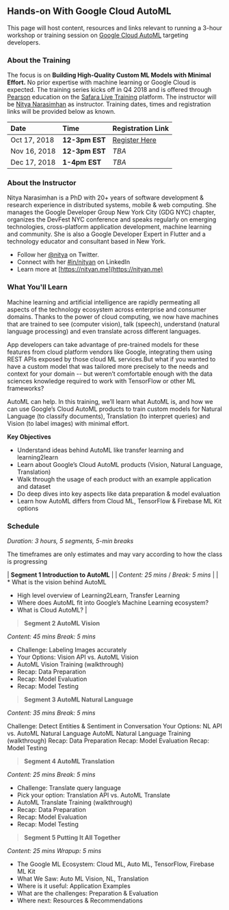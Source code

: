 ## Hands-on With Google Cloud AutoML

This page will host content, resources and links relevant to running a 3-hour workshop or training session on [Google Cloud AutoML](https://cloud.google.com/automl/) targeting developers. 

### About the Training

The focus is on **Building High-Quality Custom ML Models with Minimal Effort.** No prior expertise with machine learning or Google Cloud is expected. The training series kicks off in Q4 2018 and is offered through [Pearson](https://www.pearson.com/us/) education on the [Safara Live Training](https://www.safaribooksonline.com/live-training) platform. The instructor will be [Nitya Narasimhan](https://nityan.me) as instructor. Training dates, times and registration links will be provided below as known.

| Date      | Time         | Registration Link |
| :------------- |:-------------|:-----|
| Oct 17, 2018   | **12-3pm EST**| [Register Here](https://www.safaribooksonline.com/live-training/courses/hands-on-with-google-cloud-automl/0636920216452/)  |
| Nov 16, 2018   | **12-3pm EST**    | _TBA_ |
| Dec 17, 2018   | **1-4pm EST**    | _TBA_ |


### About the Instructor

Nitya Narasimhan is a PhD with 20+ years of software development & research experience in distributed systems, mobile & web computing. She manages the Google Developer Group New York City (GDG NYC) chapter, organizes the DevFest NYC conference and speaks regularly on emerging technologies, cross-platform application development, machine learning and community. She is also a Google Developer Expert in Flutter and a technology educator and consultant based in New York.

 * Follow her [@nitya](https://www.twitter.com/nitya) on Twitter.
 * Connect with her [#in/nityan](https://www.linkedin.com/in/nityan) on LinkedIn
 * Learn more at [https://nityan.me](https://nityan.me)


### What You'll Learn

Machine learning and artificial intelligence are rapidly permeating all aspects of the technology ecosystem across enterprise and consumer domains. Thanks to the power of cloud computing, we now have machines that are trained to see (computer vision), talk (speech), understand (natural language processing) and even translate across different languages.

App developers can take advantage of pre-trained models for these features from cloud platform vendors like Google, integrating them using REST APIs exposed by those cloud ML services.But what if you wanted to have a custom model that was tailored more precisely to the needs and context for your domain -- but weren’t comfortable enough with the data sciences knowledge required to work with TensorFlow or other ML frameworks?

AutoML can help. In this training, we’ll learn what AutoML is, and how we can use Google’s Cloud AutoML products to train custom models for Natural Language (to classify documents), Translation (to interpret queries) and Vision (to label images) with minimal effort.

**Key Objectives**

 * Understand ideas behind AutoML like transfer learning and learning2learn
 * Learn about Google’s Cloud AutoML products (Vision, Natural Language, Translation)
 * Walk through the usage of each product with an example application and dataset
 * Do deep dives into key aspects like data preparation & model evaluation
 * Learn how AutoML differs from Cloud ML, TensorFlow & Firebase ML Kit options


### Schedule

_Duration: 3 hours, 5 segments, 5-min breaks_

The timeframes are only estimates and may vary according to how the class is progressing

| **Segment 1 Introduction to AutoML**  |
| _Content: 25 mins_ /  _Break: 5 mins_ |
| * What is the vision behind AutoML
  * High level overview of Learning2Learn, Transfer Learning
  * Where does AutoML fit into Google’s Machine Learning ecosystem?
  * What is Cloud AutoML?
|

> **Segment 2 AutoML Vision**

 _Content: 45 mins_
 _Break: 5 mins_

 * Challenge: Labeling Images accurately
 * Your Options: Vision API vs. AutoML Vision
 * AutoML Vision Training (walkthrough)
 * Recap: Data Preparation
 * Recap: Model Evaluation
 * Recap: Model Testing

> **Segment 3 AutoML Natural Language**

 _Content: 35 mins_
 _Break: 5 mins_
 
Challenge: Detect Entities & Sentiment in Conversation
Your Options: NL API vs. AutoML Natural Language
AutoML Natural Language Training (walkthrough)
Recap: Data Preparation
Recap: Model Evaluation
Recap: Model Testing

> **Segment 4 AutoML Translation**

 _Content: 25 mins_
 _Break: 5 mins_

 * Challenge: Translate query language
 * Pick your option: Translation API vs. AutoML Translate
 * AutoML Translate Training (walkthrough)
 * Recap: Data Preparation
 * Recap: Model Evaluation
 * Recap: Model Testing

> **Segment 5 Putting It All Together**

 _Content: 25 mins_
 _Wrapup: 5 mins_

 * The Google ML Ecosystem: Cloud ML, Auto ML, TensorFlow, Firebase ML Kit
 * What We Saw: Auto ML Vision, NL, Translation
 * Where is it useful: Application Examples
 * What are the challenges: Preparation & Evaluation
 * Where next: Resources & Recommendations
 
